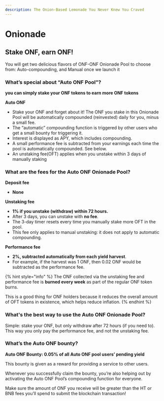 ```yaml
---
description: The Onion-Based Lemonade You Never Knew You Craved
---
```


# Onionade

## Stake ONF, earn ONF!

You will get two delicious flavors of ONF-ONF Onionade Pool to choose from: Auto-compounding, and Manual once we launch it

### What’s special about “Auto ONF Pool”? <a id="docs-internal-guid-c4c16237-7fff-3c33-3a56-18ccd8853f86"></a>

**you can simply stake your ONF tokens to earn more ONF tokens**

**Auto ONF** 

* Stake your ONF and forget about it! The ONF you stake in this Onionade Pool will be automatically compounded \(reinvested\) daily for you, minus a small fee.
* The “automatic” compounding function is triggered by other users who get a small bounty for triggering it.
* Interest is displayed as APY, which includes compounding.
* A small performance fee is subtracted from your earnings each time the pool is automatically compounded. See below.
* An unstaking fee\(OFT\) applies when you unstake within 3 days of manually staking

### What are the fees for the Auto ONF Onionade Pool?

**Deposit fee**

* **None**

**Unstaking fee** 

* **1% if you unstake \(withdraw\) within 72 hours.**
* After 3 days, you can unstake with **no fee**.
* The 3-day timer resets every time you manually stake more OFT in the pool.
* This fee only applies to manual unstaking: it does not apply to automatic compounding.

**Performance fee**

* **2%, subtracted automatically from each yield harvest**.
* For example, if the harvest was 1 ONF, then 0.02 ONF would be subtracted as the performance fee.

{% hint style="info" %}
The ONF collected via the unstaking fee and performance fee is **burned every week** as part of the regular ONF token burns. 

This is a good thing for ONF holders because it reduces the overall amount of OFT tokens in existence, which helps reduce inflation.
{% endhint %}

### What's the best way to use the Auto ONF Onionade Pool? <a id="docs-internal-guid-3b1f91a6-7fff-fc76-976a-3a06bada2520"></a>

Simple: stake your ONF, but only withdraw after 72 hours \(if you need to\). This way you only pay the performance fee, and not the unstaking fee.

### What’s the Auto ONF bounty?

**Auto ONF Bounty: 0.05% of all Auto ONF pool users’ pending yield**

This bounty is given as a reward for providing a service to other users.

Whenever you successfully claim the bounty, you’re also helping out by activating the Auto ONF Pool’s compounding function for everyone.

Make sure the amount of ONF you receive will be greater than the HT or BNB fees you’ll spend to submit the blockchain transaction!

